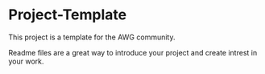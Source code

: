 # Project-Template
This project is a template for the AWG community.

Readme files are a great way to introduce your project and create intrest in your work.
